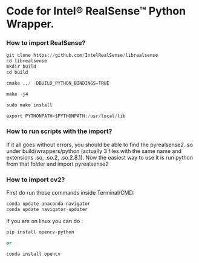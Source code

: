 # Code for Intel® RealSense™ Python Wrapper.

### How to import RealSense?
```python
git clone https://github.com/IntelRealSense/librealsense
cd librealsense
mkdir build
cd build

cmake ../ -DBUILD_PYTHON_BINDINGS=TRUE

make -j4

sudo make install

export PYTHONPATH=$PYTHONPATH:/usr/local/lib
```

### How to run scripts with the import?
If it all goes without errors, you should be able to find the pyrealsense2.<arch info>.so under build/wrappers/python (actually 3 files with the same name and extensions .so, .so.2, .so.2.8.1).
Now the easiest way to use it is run python from that folder and import pyrealsense2

### How to import cv2?
First do run these commands inside Terminal/CMD:

```python
conda update anaconda-navigator  
conda update navigator-updater
```

if you are on linux you can do :
```python
pip install opencv-python

or

conda install opencv

```
